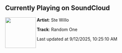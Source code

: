 ## Currently Playing on SoundCloud

[<img align="left" width="100" src="https://i1.sndcdn.com/artworks-EaClA7EiX8mK-0-t500x500.jpg">](https://soundcloud.com/thisisbounceukmusic/random-one)

**Artist**: Ste Willo 

**Track**: Random One

Last updated at 9/12/2025, 10:25:10 AM
